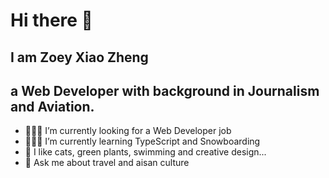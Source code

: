 
# Hi there 👋

## I am Zoey Xiao Zheng 
## a Web Developer with background in Journalism and Aviation.

- 👩🏻‍💻  I’m currently looking for a Web Developer job
- 🏄🏼‍♀️  I’m currently learning TypeScript and Snowboarding
- 💚  I like cats, green plants, swimming and creative design...
- 💬  Ask me about travel and aisan culture
